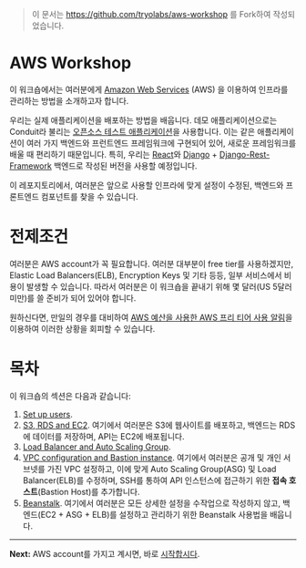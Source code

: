> 이 문서는 https://github.com/tryolabs/aws-workshop 를 Fork하여 작성되었습니다.

# AWS Workshop

이 워크숍에서는 여러분에게 [Amazon Web Services](https://aws.amazon.com/) (AWS) 을 이용하여 인프라를 관리하는 방법을 소개하고자 합니다.

우리는 실제 애플리케이션을 배포하는 방법을 배웁니다.
데모 애플리케이션으로는 Conduit라 불리는 [오픈소스 테스트 애플리케이션](https://github.com/gothinkster/realworld)을 사용합니다.
이는 같은 애플리케이션이 여러 가지 백엔드와 프런트엔드 프레임워크에 구현되어 있어,
새로운 프레임워크를 배울 때 편리하기 때문입니다.
특히, 우리는 [React](https://reactjs.org/)와 [Django](https://www.djangoproject.com/) + [Django-Rest-Framework](http://www.django-rest-framework.org/) 백엔드로 작성된 버전을 사용할 예정입니다.

이 레포지토리에서, 
여러분은 앞으로 사용할 인프라에 맞게 설정이 수정된,
백엔드와 프론트엔드 컴포넌트를 찾을 수 있습니다.

# 전제조건

여러분은 AWS account가 꼭 필요합니다.
여러분 대부분이 free tier를 사용하겠지만, Elastic Load Balancers(ELB), Encryption Keys 및 기타 등등,
일부 서비스에서 비용이 발생할 수 있습니다.
따라서 여러분은 이 워크숍을 끝내기 위해 몇 달러(US 5달러 미만)를 쓸 준비가 되어 있어야 합니다.

원하신다면,
만일의 경우를 대비하여
[AWS 예산을 사용한 AWS 프리 티어 사용 알림](http://docs.aws.amazon.com/awsaccountbilling/latest/aboutv2/free-tier-alarms.html)을 이용하여 이러한 상황을 회피할 수 있습니다.


# 목차

이 워크숍의 섹션은 다음과 같습니다:

1. [Set up users](/workshop/set-up-users.md).
2. [S3, RDS and EC2](/workshop/s3-web-ec2-api-rds/introduction.md). 
    여기에서 여러분은 S3에 웹사이트를 배포하고, 백엔드는 RDS에 데이터를 저장하며, API는 EC2에 배포됩니다.
3. [Load Balancer and Auto Scaling Group](/workshop/elb-auto-scaling-group/introduction.md).
4. [VPC configuration and Bastion instance](/workshop/vpc-subnets-bastion/introduction.md).
    여기에서 여러분은 
    공개 및 개인 서브넷를 가진 VPC 설정하고,
    이에 맞게 Auto Scaling Group(ASG) 및 Load Balancer(ELB)를 수정하며,
    SSH를 통하여 API 인스턴스에 접근하기 위한 **접속 호스트**(Bastion Host)를 추가합니다.
5. [Beanstalk](/workshop/beanstalk/introduction.md). 
    여기에서 여러분은
    모든 상세한 설정을 수작업으로 작성하지 않고,
    백엔드(EC2 + ASG + ELB)를 설정하고 관리하기 위한 Beanstalk 사용법을 배웁니다.

---

**Next:** AWS account를 가지고 계시면, 바로 [시작합시다](/workshop/set-up-users.md).
